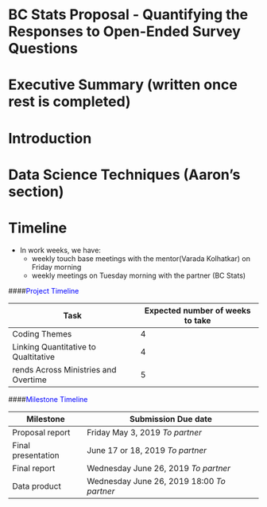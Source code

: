 BC Stats Proposal - Quantifying the Responses to Open-Ended Survey
Questions
================

# Executive Summary (written once rest is completed)

# Introduction

# Data Science Techniques (Aaron’s section)

# Timeline

  - In work weeks, we have:
      - weekly touch base meetings with the mentor(Varada Kolhatkar) on
        Friday morning
      - weekly meetings on Tuesday morning with the partner (BC Stats)

\#\#\#\#<span style="color:blue">Project
Timeline</span>

| Task                                 | Expected number of weeks to take |
| ------------------------------------ | -------------------------------- |
| Coding Themes                        | 4                                |
| Linking Quantitative to Qualtitative | 4                                |
| rends Across Ministries and Overtime | 5                                |

\#\#\#\#<span style="color:blue">Milestone Timeline</span>

| Milestone          | Submission Due date                        |
| ------------------ | ------------------------------------------ |
| Proposal report    | Friday May 3, 2019 *To partner*            |
| Final presentation | June 17 or 18, 2019 *To partner*           |
| Final report       | Wednesday June 26, 2019 *To partner*       |
| Data product       | Wednesday June 26, 2019 18:00 *To partner* |
